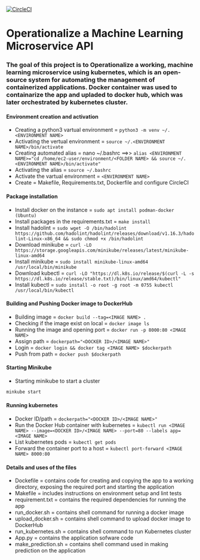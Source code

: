 [![CircleCI](https://dl.circleci.com/status-badge/img/gh/get2bash/Operationalize-a-Machine-Learning-Microservice-API/tree/main.svg?style=svg)](https://dl.circleci.com/status-badge/redirect/gh/get2bash/Operationalize-a-Machine-Learning-Microservice-API/tree/main)

# Operationalize a Machine Learning Microservice API

### The goal of this project is to Operationalize a working, machine learning microservice using kubernetes, which is an open-source system for automating the management of containerized applications. Docker container was used to containarize the app and upladed to docker hub, which was later orchestrated by kubernetes cluster.






#### Environment creation and activation
- Creating a python3 vartual environment = `python3 -m venv ~/.<ENVIRONMENT NAME> `
- Activating the vertual environment = `source ~/.<ENVIRONMENT NAME>/bin/activate`
- Creating automated alias = nano ~/.bashrc ==>> `alias <ENVIRONMENT NAME>="cd /home/ec2-user/environment/<FOLDER NAME> && source ~/.<ENVIRONMENT NAME>/bin/activate"`
- Activating the alias = `source ~/.bashrc`
- Activate the vartual environment = `<ENVIRONMENT NAME>`
- Create = Makefile, Requirements.txt, Dockerfile and configure CircleCI

#### Package installation
- Install docker on the instance = `sudo apt install podman-docker (Ubuntu)`
- Install packages in the requirements.txt = `make install`
- Install hadolint = `sudo wget -O /bin/hadolint https://github.com/hadolint/hadolint/releases/download/v1.16.3/hadolint-Linux-x86_64 && sudo chmod +x /bin/hadolint`
- Download minikube = `curl -LO https://storage.googleapis.com/minikube/releases/latest/minikube-linux-amd64`
- Install minikube = `sudo install minikube-linux-amd64 /usr/local/bin/minikube`
- Download kubectl = `curl -LO "https://dl.k8s.io/release/$(curl -L -s https://dl.k8s.io/release/stable.txt)/bin/linux/amd64/kubectl"`
- Install kubectl = `sudo install -o root -g root -m 0755 kubectl /usr/local/bin/kubectl`


#### Building and Pushing Docker image to DockerHub
- Building image = `docker build --tag=<IMAGE NAME> .`
- Checking if the image exist on local = `docker image ls`
- Running the image and opening port = `docker run -p 8000:80 <IMAGE NAME>`
- Assign path = `dockerpath="<DOCKER ID>/<IMAGE NAME>"`
- Login = `docker login && docker tag <IMAGE NAME> $dockerpath`
- Push from path = `docker push $dockerpath`

#### Starting Minikube
- Starting minikube to start a cluster
```bash
minkube start
```

#### Running kubernetes 
- Docker ID/path = `dockerpath="<DOCKER ID>/<IMAGE NAME>"`
- Run the Docker Hub container with kubernetes = `kubectl run <IMAGE NAME> --image=<DOCKER ID>/<IMAGE NAME> --port=80 --labels app=<IMAGE NAME>`
- List kubernetes pods = `kubectl get pods`
- Forward the container port to a host = `kubectl port-forward <IMAGE NAME> 8000:80`

    
#### Details and uses of the files
- Dockefile = contains code for creating and copying the app to a working directory, exposing the required port and starting the application
- Makefile = includes instructions on environment setup and lint tests
- requirement.txt = contains the required dependencies for running the app
- run_docker.sh = contains shell command for running a docker image
- upload_docker.sh = contains shell command to upload docker image to DockerHub
- run_kubernetes.sh = contains shell command to run Kubernetes cluster
- App.py = contains the application sofware code
- make_prediction.sh = contains shell command used in making prediction on the application
